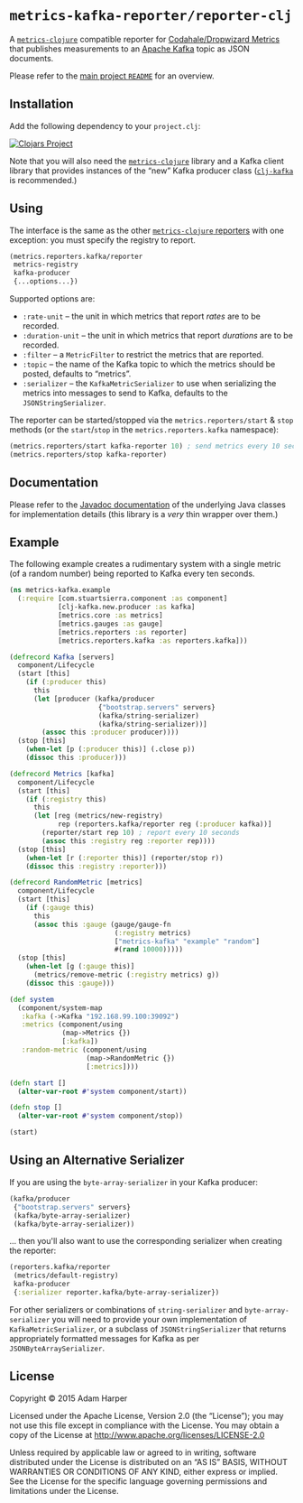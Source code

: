 `metrics-kafka-reporter/reporter-clj`
=====================================

A [`metrics-clojure`] compatible reporter for
[Codahale/Dropwizard Metrics][metrics] that publishes measurements to
an [Apache Kafka][kafka] topic as JSON documents.

[metrics]: https://dropwizard.github.io/metrics
[kafka]: http://kafka.apache.org/
[`metrics-clojure`]: http://metrics-clojure.readthedocs.org/
[prj-url]: https://github.com/ah45/metrics-kafka-reporter

Please refer to the [main project `README`][prj-url] for an overview.

## Installation

Add the following dependency to your `project.clj`:

[![Clojars Project](http://clojars.org/metrics-kafka-reporter/reporter-clj/latest-version.svg)](http://clojars.org/metrics-kafka-reporter/reporter-clj)

Note that you will also need the [`metrics-clojure`] library and a
Kafka client library that provides instances of the “new” Kafka
producer class ([`clj-kafka`](https://clojars.org/clj-kafka) is
recommended.)

## Using

The interface is the same as the other
[`metrics-clojure` reporters](http://metrics-clojure.readthedocs.org/en/latest/reporting.html)
with one exception: you must specify the registry to report.

```clojure
(metrics.reporters.kafka/reporter
 metrics-registry
 kafka-producer
 {...options...})
```

Supported options are:

* `:rate-unit` – the unit in which metrics that report _rates_ are
  to be recorded.
* `:duration-unit` – the unit in which metrics that report _durations_
  are to be recorded.
* `:filter` – a `MetricFilter` to restrict the metrics that are
  reported.
* `:topic` – the name of the Kafka topic to which the metrics should
  be posted, defaults to “metrics”.
* `:serializer` – the `KafkaMetricSerializer` to use when serializing
  the metrics into messages to send to Kafka, defaults to the
  `JSONStringSerializer`.

The reporter can be started/stopped via the `metrics.reporters/start`
& `stop` methods (or the `start`/`stop` in the
`metrics.reporters.kafka` namespace):

```clojure
(metrics.reporters/start kafka-reporter 10) ; send metrics every 10 seconds
(metrics.reporters/stop kafka-reporter)
```

## Documentation

Please refer to the [Javadoc documentation][javadoc] of the underlying
Java classes for implementation details (this library is a _very_ thin
wrapper over them.)

[javadoc]: https://ah45.github.io/metrics-kafka-reporter/

## Example

The following example creates a rudimentary system with a single
metric (of a random number) being reported to Kafka every ten seconds.

```clojure
(ns metrics-kafka.example
  (:require [com.stuartsierra.component :as component]
            [clj-kafka.new.producer :as kafka]
            [metrics.core :as metrics]
            [metrics.gauges :as gauge]
            [metrics.reporters :as reporter]
            [metrics.reporters.kafka :as reporters.kafka]))

(defrecord Kafka [servers]
  component/Lifecycle
  (start [this]
    (if (:producer this)
      this
      (let [producer (kafka/producer
                      {"bootstrap.servers" servers}
                      (kafka/string-serializer)
                      (kafka/string-serializer))]
        (assoc this :producer producer))))
  (stop [this]
    (when-let [p (:producer this)] (.close p))
    (dissoc this :producer)))

(defrecord Metrics [kafka]
  component/Lifecycle
  (start [this]
    (if (:registry this)
      this
      (let [reg (metrics/new-registry)
            rep (reporters.kafka/reporter reg (:producer kafka))]
        (reporter/start rep 10) ; report every 10 seconds
        (assoc this :registry reg :reporter rep))))
  (stop [this]
    (when-let [r (:reporter this)] (reporter/stop r))
    (dissoc this :registry :reporter)))

(defrecord RandomMetric [metrics]
  component/Lifecycle
  (start [this]
    (if (:gauge this)
      this
      (assoc this :gauge (gauge/gauge-fn
                          (:registry metrics)
                          ["metrics-kafka" "example" "random"]
                          #(rand 10000)))))
  (stop [this]
    (when-let [g (:gauge this)]
      (metrics/remove-metric (:registry metrics) g))
    (dissoc this :gauge)))

(def system
  (component/system-map
   :kafka (->Kafka "192.168.99.100:39092")
   :metrics (component/using
             (map->Metrics {})
             [:kafka])
   :random-metric (component/using
                   (map->RandomMetric {})
                   [:metrics])))

(defn start []
  (alter-var-root #'system component/start))

(defn stop []
  (alter-var-root #'system component/stop))

(start)
```

## Using an Alternative Serializer

If you are using the `byte-array-serializer` in your Kafka producer:

```clojure
(kafka/producer
 {"bootstrap.servers" servers}
 (kafka/byte-array-serializer)
 (kafka/byte-array-serializer))
```

… then you'll also want to use the corresponding serializer when
creating the reporter:

```clojure
(reporters.kafka/reporter
 (metrics/default-registry)
 kafka-producer
 {:serializer reporter.kafka/byte-array-serializer})
```

For other serializers or combinations of `string-serializer` and
`byte-array-serializer` you will need to provide your own
implementation of `KafkaMetricSerializer`, or a subclass of
`JSONStringSerializer` that returns appropriately formatted messages
for Kafka as per `JSONByteArraySerializer`.

## License

Copyright © 2015 Adam Harper

Licensed under the Apache License, Version 2.0 (the “License”); you
may not use this file except in compliance with the License.  You may
obtain a copy of the License at http://www.apache.org/licenses/LICENSE-2.0

Unless required by applicable law or agreed to in writing, software
distributed under the License is distributed on an “AS IS” BASIS,
WITHOUT WARRANTIES OR CONDITIONS OF ANY KIND, either express or
implied.  See the License for the specific language governing
permissions and limitations under the License.
